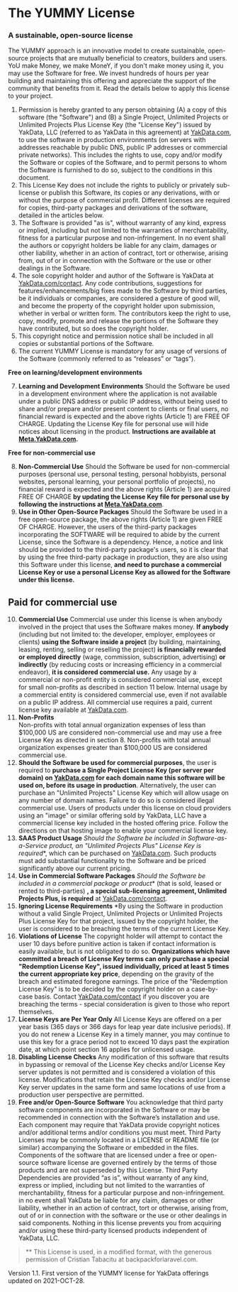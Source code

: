 # The YUMMY License
### A sustainable, open-source license

The YUMMY approach is an innovative model to create sustainable, open-source projects that are mutually beneficial to creators, builders and users. YoU make Money, we make MoneY, if you don't make money using it, you may use the Software for free. We invest hundreds of hours per year building and maintaining this offering and appreciate the support of the community that benefits from it. Read the details below to apply this license to your project.

1. Permission is hereby granted to any person obtaining (A) a copy of this software (the "Software") and (B) a Single Project, Unlimited Projects or Unlimited Projects Plus License Key (the "License Key") issued by YakData, LLC (referred to as YakData in this agreement) at [YakData.com](https://yakdata.com/), to use the software in production environments (on servers with addresses reachable by public DNS, public IP addresses or commercial private networks). This includes the rights to use, copy and/or modify the Software or copies of the Software, and to permit persons to whom the Software is furnished to do so, subject to the conditions in this document.
2. This License Key does not include the rights to publicly or privately sub-license or publish this Software, its copies or any derivations, with or without the purpose of commercial profit. Different licenses are required for copies, third-party packages and derivations of the software, detailed in the articles below.
3. The Software is provided "as is", without warranty of any kind, express or implied, including but not limited to the warranties of merchantability, fitness for a particular purpose and non-infringement. In no event shall the authors or copyright holders be liable for any claim, damages or other liability, whether in an action of contract, tort or otherwise, arising from, out of or in connection with the Software or the use or other dealings in the Software.
4. The sole copyright holder and author of the Software is YakData at [YakData.com/contact](https://yakdata.com/contact). Any code contributions, suggestions for features/enhancements/big fixes made to the Software by third parties, be it individuals or companies, are considered a gesture of good will, and become the property of the copyright holder upon submission, whether in verbal or written form. The contributors keep the right to use, copy, modify, promote and release the portions of the Software they have contributed, but so does the copyright holder.
5. This copyright notice and permission notice shall be included in all copies or substantial portions of the Software.
6. The current YUMMY License is mandatory for any usage of versions of the Software (commonly referred to as “releases” or “tags”).

**Free on learning/development environments**

7. **Learning and Development Environments**
   Should the Software be used in a development environment where the application is not available under a public DNS address or public IP address, without being used to share and/or prepare and/or present content to clients or final users, no financial reward is expected and the above rights (Article 1) are FREE OF CHARGE. Updating the License Key file for personal use will hide notices about licensing in the product. **Instructions are available at [Meta.YakData.com](https://meta.yakdata.com/).**

**Free for non-commercial use**

8. **Non-Commercial Use**
   Should the Software be used for non-commercial purposes (personal use, personal testing, personal hobbyists, personal websites, personal learning, your personal portfolio of projects), no financial reward is expected and the above rights (Article 1) are acquired FREE OF CHARGE **by updating the License Key file for personal use by following the instructions at [Meta.YakData.com](https://meta.yakdata.com/)**.
9.  **Use in Other Open-Source Packages**
    Should the Software be used in a free open-source package, the above rights (Article 1) are given FREE OF CHARGE. However, the users of the third-party packages incorporating the SOFTWARE will be required to abide by the current License, since the Software is a dependency. Hence, a notice and link should be provided to the third-party package's users, so it is clear that by using the free third-party package in production, they are also using this Software under this license, **and need to purchase a commercial License Key or use a personal License Key as allowed for the Software under this license.**

## Paid for commercial use

10. **Commercial Use**
    Commercial use under this license is when anybody involved in the project that uses the Software makes money. **If anybody** (including but not limited to: the developer, employer, employees or clients) **using the Software inside a project** (by building, maintaining, leasing, renting, selling or reselling the project) **is financially rewarded or employed directly** (wage, commission, subscription, advertising) **or indirectly** (by reducing costs or increasing efficiency in a commercial endeavor), **it is considered commercial use.**
    Any usage by a commercial or non-profit entity is considered commercial use, except for small non-profits as described in section 11 below. Internal usage by a commercial entity is considered commercial use, even if not available on a public IP address. All commercial use requires a paid, current license key available at [YakData.com](https://yakdata.com/).
11. **Non-Profits**    
    Non-profits with total annual organization expenses of less than $100,000 US are considered non-commercial use and may use a free License Key as directed in section 8. Non-profits with total annual organization expenses greater than $100,000 US are considered commercial use.
12. **Should the Software be used for commercial purposes**, the user is required to **purchase a Single Project License Key (per server per domain) on [YakData.com](https://yakdata.com/) for each domain name this software will be used on, before its usage in production**. Alternatively, the user can purchase an "Unlimited Projects" License Key which will allow usage on any number of domain names. Failure to do so is considered illegal commercial use. Users of products under this license on cloud providers using an "image" or similar offering sold by YakData, LLC have a commercial license key included in the hosted offering price. Follow the directions on that hosting image to enable your commercial license key.
13. **SAAS Product Usage**
    *Should the Software be included in Software-as-a-Service product, an "Unlimited Projects Plus" License Key is required**, which can be purchased on [YakData.com](https://yakdata.com/). Such products must add substantial functionality to the Software and be priced significantly above our current pricing.
14. **Use in Commercial Software Packages**
    *Should the Software be included in a commercial package or product** (that is sold, leased or rented to third-parties) **, a special sub-licensing agreement, Unlimited Projects Plus, is required** at [YakData.com/contact](https://yakdata.com/contact).
15. **Ignoring License Requirements**
    *By using the Software in production without a valid Single Project, Unlimited Projects or Unlimited Projects Plus License Key for that project, issued by the copyright holder, the user is considered to be breaching the terms of the current License Key.
16. **Violations of License**
    The copyright holder will attempt to contact the user 10 days before punitive action is taken if contact information is easily available, but is not obligated to do so. **Organizations which have committed a breach of License Key terms can only purchase a special "Redemption License Key", issued individually, priced at least 5 times the current appropriate key price**, depending on the gravity of the breach and estimated foregone earnings. The price of the "Redemption License Key" is to be decided by the copyright holder on a case-by-case basis. Contact [YakData.com/contact](https://yakdata.com/contact) if you discover you are breaching the terms - special consideration is given to those who report themselves.
17. **License Keys are Per Year Only**
    All License Keys are offered on a per year basis (365 days or 366 days for leap year date inclusive periods). If you do not renew a License Key in a timely manner, you may continue to use this key for a grace period not to exceed 10 days past the expiration date, at which point section 16 applies for unlicensed usage.
18. **Disabling License Checks**
    Any modification of this software that results in bypassing or removal of the License Key checks and/or License Key server updates is not permitted and is considered a violation of this license. Modifications that retain the License Key checks and/or License Key server updates in the same form and same locations of use from a production user perspective are permitted.
19. **Free and/or Open-Source Software** 
You acknowledge that third party software components are incorporated in the Software or may be recommended in connection with the Software’s installation and use. Each component may require that YakData provide copyright notices and/or additional terms and/or conditions you must meet. Third Party Licenses may be commonly located in a LICENSE or README file (or similar) accompanying the Software or embedded in the files. Components of the software that are licensed under a free or open-source software license are governed entirely by the terms of those products and are not superseded by this License. Third Party Dependencies are provided “as is”, without warranty of any kind, express or implied, including but not limited to the warranties of merchantability, fitness for a particular purpose and non-infringement. in no event shall YakData be liable for any claim, damages or other liability, whether in an action of contract, tort or otherwise, arising from, out of or in connection with the software or the use or other dealings in said components. Nothing in this license prevents you from acquiring and/or using these third-party licensed products independent of YakData, LLC.

> ** This License is used, in a modified format, with the generous permission of Cristian Tabacitu at backpackforlaravel.com.

Version 1.1. First version of the YUMMY license for YakData offerings updated on 2021-OCT-28.